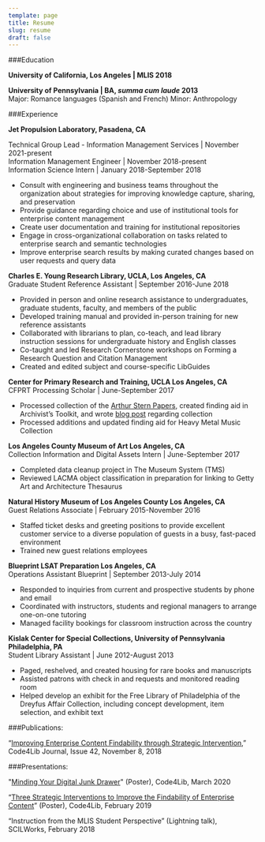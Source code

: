 ```yaml
---
template: page
title: Resume
slug: resume
draft: false
---
```

###Education

**University of California, Los Angeles | MLIS 2018**

**University of Pennsylvania | BA, *summa cum laude* 2013**\
Major: Romance languages (Spanish and French)  Minor: Anthropology

###Experience

**Jet Propulsion Laboratory, Pasadena, CA**

Technical Group Lead - Information Management Services | November 2021-present\
Information Management Engineer | November 2018-present\
Information Science Intern | January 2018-September 2018  

* Consult with engineering and business teams throughout the organization about strategies for improving knowledge capture, sharing, and preservation
* Provide guidance regarding choice and use of institutional tools for enterprise content management
* Create user documentation and training for institutional repositories
* Engage in cross-organizational collaboration on tasks related to enterprise search and semantic technologies
* Improve enterprise search results by making curated changes based on user requests and query data

**Charles E. Young Research Library, UCLA, Los Angeles, CA**\
Graduate Student Reference Assistant | September 2016-June 2018  

* Provided in person and online research assistance to undergraduates, graduate students, faculty, and members of the public
* Developed training manual and provided in-person training for new reference assistants
* Collaborated with librarians to plan, co-teach, and lead library instruction sessions for undergraduate history and English classes
* Co-taught and led Research Cornerstone workshops on Forming a Research Question and Citation Management
* Created and edited subject and course-specific LibGuides

**Center for Primary Research and Training, UCLA Los Angeles, CA**\
CFPRT Processing Scholar | June-September 2017  

* Processed collection of the [Arthur Stern Papers](https://oac.cdlib.org/findaid/ark:/13030/c8hh6r6d/entire_text/), created finding aid in Archivist’s Toolkit, and wrote [blog post](https://www.library.ucla.edu/news/holocaust-electrical-engineering-processing-arthur-stern-papers) regarding collection
* Processed additions and updated finding aid for Heavy Metal Music Collection

**Los Angeles County Museum of Art Los Angeles, CA**\
Collection Information and Digital Assets Intern | June-September 2017  

* Completed data cleanup project in The Museum System (TMS)
* Reviewed LACMA object classification in preparation for linking to Getty Art and Architecture Thesaurus

**Natural History Museum of Los Angeles County Los Angeles, CA**\
Guest Relations Associate | February 2015-November 2016  

* Staffed ticket desks and greeting positions to provide excellent customer service to a diverse population of guests in a busy, fast-paced environment
* Trained new guest relations employees

**Blueprint LSAT Preparation Los Angeles, CA**\
Operations Assistant Blueprint | September 2013-July 2014  

* Responded to inquiries from current and prospective students by phone and email
* Coordinated with instructors, students and regional managers to arrange one-on-one tutoring
* Managed facility bookings for classroom instruction across the country

**Kislak Center for Special Collections, University of Pennsylvania Philadelphia, PA**\
Student Library Assistant | June 2012-August 2013  

* Paged, reshelved, and created housing for rare books and manuscripts
* Assisted patrons with check in and requests and monitored reading room
* Helped develop an exhibit for the Free Library of Philadelphia of the Dreyfus Affair Collection, including concept development, item selection, and exhibit text

###Publications:

“[Improving Enterprise Content Findability through Strategic Intervention](https://journal.code4lib.org/articles/13877),” Code4Lib Journal, Issue 42, November 8, 2018

###Presentations:

"[Minding Your Digital Junk Drawer](https://osf.io/qdw9k/)" (Poster), Code4Lib, March 2020

“[Three Strategic Interventions to Improve the Findability of Enterprise Content](https://osf.io/3skwg/)” (Poster), Code4Lib, February 2019

“Instruction from the MLIS Student Perspective” (Lightning talk), SCILWorks, February 2018
